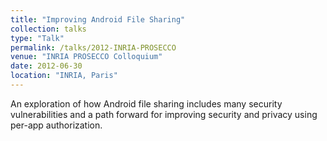 ```yaml
---
title: "Improving Android File Sharing"
collection: talks
type: "Talk"
permalink: /talks/2012-INRIA-PROSECCO
venue: "INRIA PROSECCO Colloquium"
date: 2012-06-30
location: "INRIA, Paris"
---
```


An exploration of how Android file sharing includes many security vulnerabilities and a path forward for improving security and privacy using per-app authorization.